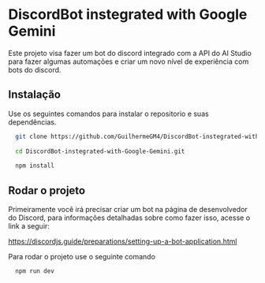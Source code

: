 # DiscordBot instegrated with Google Gemini
 
Este projeto visa fazer um bot do discord integrado com a API do AI Studio para fazer algumas automações e criar um novo nível de experiência com bots do discord.

## Instalação

Use os seguintes comandos para instalar o repositorio e suas dependências.

```bash
  git clone https://github.com/GuilhermeGM4/DiscordBot-instegrated-with-Google-Gemini.git
  
  cd DiscordBot-instegrated-with-Google-Gemini.git
  
  npm install
```

## Rodar o projeto

Primeiramente você irá precisar criar um bot na página de desenvolvedor do Discord, para informações detalhadas sobre como fazer isso, acesse o link a seguir:

https://discordjs.guide/preparations/setting-up-a-bot-application.html

Para rodar o projeto use o seguinte comando

```bash
  npm run dev
```
